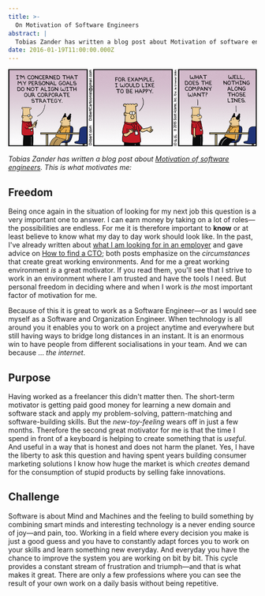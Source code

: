 ```yaml
---
title: >-
  On Motivation of Software Engineers
abstract: |
  Tobias Zander has written a blog post about Motivation of software engineers. These are my motivations.
date: 2016-01-19T11:00:00.000Z
---
```


![Happiness](../media/motivation/hero.gif)

_Tobias Zander has written a blog post about
[Motivation of software engineers](http://www.travelling-developer.com/2016/01/motivation-of-software-engineers/).
This is what motivates me:_

## Freedom

Being once again in the situation of looking for my next job this question is a
very important one to answer. I can earn money by taking on a lot of roles—the
possibilities are endless. For me it is therefore important to **know** or at
least believe to know what my day to day work should look like. In the past,
I've already written about
[what I am looking for in an employer](./leaving-dothiv) and gave advice on
[How to find a CTO](./how-to-find-a-cto); both posts emphasize on the
_circumstances_ that create great working environments. And for me a great
working environment _is_ a great motivator. If you read them, you'll see that I
strive to work in an environment where I am trusted and have the tools I need.
But personal freedom in deciding where and when I work is _the_ most important
factor of motivation for me.

Because of this it is great to work as a Software Engineer—or as I would see
myself as a Software and Organization Engineer. When technology is all around
you it enables you to work on a project anytime and everywhere but still having
ways to bridge long distances in an instant. It is an enormous win to have
people from different socialisations in your team. And we can because … _the
internet_.

## Purpose

Having worked as a freelancer this didn't matter then. The short-term motivator
is getting paid good money for learning a new domain and software stack and
apply my problem-solving, pattern-matching and software-building skills. But the
_new-toy-feeling_ wears off in just a few months. Therefore the second great
motivator for me is that the time I spend in front of a keyboard is helping to
create something that is _useful_. And useful in a way that is honest and does
not harm the planet. Yes, I have the liberty to ask this question and having
spent years building consumer marketing solutions I know how huge the market is
which _creates_ demand for the consumption of stupid products by selling fake
innovations.

## Challenge

Software is about Mind and Machines and the feeling to build something by
combining smart minds and interesting technology is a never ending source of
joy—and pain, too. Working in a field where every decision you make is just a
good guess and you have to constantly adapt forces you to work on your skills
and learn something new everyday. And everyday you have the chance to improve
the system you are working on bit by bit. This cycle provides a constant stream
of frustration and triumph—and that is what makes it great. There are only a few
professions where you can see the result of your own work on a daily basis
without being repetitive.
